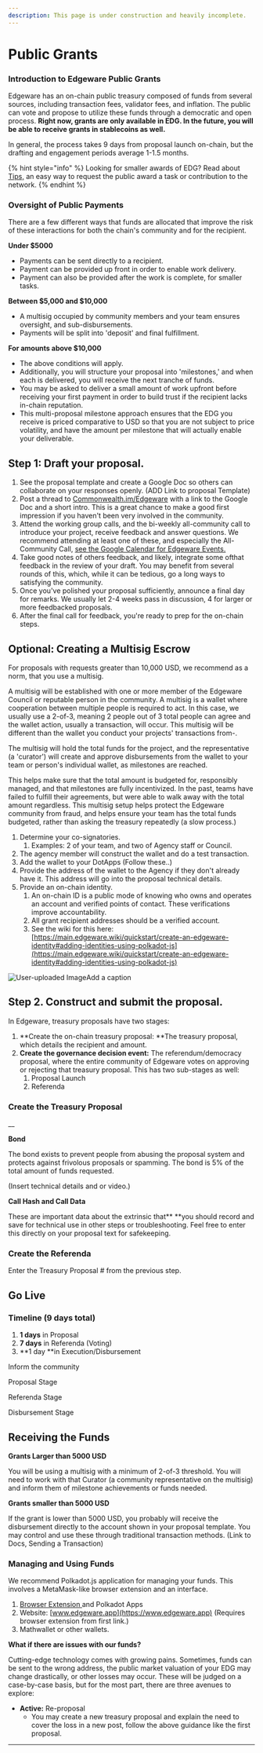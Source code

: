 ```yaml
---
description: This page is under construction and heavily incomplete.
---
```


# Public Grants

### Introduction to Edgeware Public Grants <a href="introduction-to-edgeware-public-grants" id="introduction-to-edgeware-public-grants"></a>

Edgeware has an on-chain public treasury composed of funds from several sources, including transaction fees, validator fees, and inflation. The public can vote and propose to utilize these funds through a democratic and open process. **Right now, grants are only available in EDG. In the future, you will be able to receive grants in stablecoins as well.**

In general, the process takes 9 days from proposal launch on-chain, but the drafting and engagement periods average 1-1.5 months.

{% hint style="info" %}
Looking for smaller awards of EDG? Read about [Tips,](../edgeware-stack/economics/treasury/tipping-function.md) an easy way to request the public award a task or contribution to the network.
{% endhint %}

### Oversight of Public Payments <a href="oversight-of-public-payments" id="oversight-of-public-payments"></a>

There are a few different ways that funds are allocated that improve the risk of these interactions for both the chain's community and for the recipient.

**Under $5000**

* Payments can be sent directly to a recipient.
* Payment can be provided up front in order to enable work delivery.
* Payment can also be provided after the work is complete, for smaller tasks.



**Between $5,000 and $10,000**

* A multisig occupied by community members and your team ensures oversight, and sub-disbursements.
* Payments will be split into 'deposit' and final fulfillment.

**For amounts above $10,000**

* The above conditions will apply.
* Additionally, you will structure your proposal into 'milestones,' and when each is delivered, you will receive the next tranche of funds.
* You may be asked to deliver a small amount of work upfront before receiving your first payment in order to build trust if the recipient lacks in-chain reputation.
* This multi-proposal milestone approach ensures that the EDG you receive is priced comparative to USD so that you are not subject to price volatility, and have the amount per milestone that will actually enable your deliverable.



## Step 1: Draft your proposal. <a href="step-1-draft-your-proposal" id="step-1-draft-your-proposal"></a>

1. See the proposal template and create a Google Doc so others can collaborate on your responses openly. (ADD Link to proposal Template)
2. Post a thread to [Commonwealth.im/Edgeware](https://www.commonwealth.im/Edgeware) with a link to the Google Doc and a short intro. This is a great chance to make a good first impression if you haven't been very involved in the community.
3. Attend the working group calls, and the bi-weekly all-community call to introduce your project, receive feedback and answer questions. We recommend attending at least one of these, and especially the All-Community Call, [see the Google Calendar for Edgeware Events.](public-grants.md#introduction-to-edgeware-public-grants)
4. Take good notes of others feedback, and likely, integrate some ofthat feedback in the review of your draft. You may benefit from several rounds of this, which, while it can be tedious, go a long ways to satisfying the community.
5. Once you've polished your proposal sufficiently, announce a final day for remarks. We usually let 2-4 weeks pass in discussion, 4 for larger or more feedbacked proposals.
6. After the final call for feedback, you're ready to prep for the on-chain steps.

## Optional: Creating a Multisig Escrow <a href="optional-creating-a-multisig-escrow" id="optional-creating-a-multisig-escrow"></a>

For proposals with requests greater than 10,000 USD, we recommend as a norm, that you use a multisig.

A multisig will be established with one or more member of the Edgeware Council or reputable person in the community. A multisig is a wallet where cooperation between multiple people is required to act. In this case, we usually use a 2-of-3, meaning 2 people out of 3 total people can agree and the wallet action, usually a transaction, will occur. This multisig will be different than the wallet you conduct your projects' transactions from-.

The multisig will hold the total funds for the project, and the representative (a 'curator') will create and approve disbursements from the wallet to your team or person's individual wallet, as milestones are reached.

This helps make sure that the total amount is budgeted for, responsibly managed, and that milestones are fully incentivized. In the past, teams have failed to fulfill their agreements, but were able to walk away with the total amount regardless. This multisig setup helps protect the Edgeware community from fraud, and helps ensure your team has the total funds budgeted, rather than asking the treasury repeatedly (a slow process.)

1. Determine your co-signatories.
   1. Examples: 2 of your team, and two of Agency staff or Council.
2. The agency member will construct the wallet and do a test transaction.
3. Add the wallet to your DotApps (Follow these..)
4. Provide the address of the wallet to the Agency if they don't already have it. This address will go into the proposal technical details.
5. Provide an on-chain identity.
   1. An on-chain ID is a public mode of knowing who owns and operates an account and verified points of contact. These verifications improve accountability.
   2. All grant recipient addresses should be a verified account.
   3. See the wiki for this here: [https://main.edgeware.wiki/quickstart/create-an-edgeware-identity#adding-identities-using-polkadot-js](https://main.edgeware.wiki/quickstart/create-an-edgeware-identity#adding-identities-using-polkadot-js)

![User-uploaded Image](https://static.slab.com/prod/uploads/9yelyblh/posts/images/Z-3EsqRWHtkoRFFkX28REK3y.png)Add a caption

## Step 2. Construct and submit the proposal. <a href="step-2-construct-and-submit-the-proposal" id="step-2-construct-and-submit-the-proposal"></a>

In Edgeware, treasury proposals have two stages:

1. **Create the on-chain treasury proposal: **The treasury proposal, which details the recipient and amount.
2. **Create the governance decision event:** The referendum/democracy proposal, where the entire community of Edgeware votes on approving or rejecting that treasury proposal. This has two sub-stages as well:
   1. Proposal Launch
   2. Referenda

### Create the Treasury Proposal <a href="create-the-treasury-proposal" id="create-the-treasury-proposal"></a>

__

**Bond**

The bond exists to prevent people from abusing the proposal system and protects against frivolous proposals or spamming. The bond is 5% of the total amount of funds requested.

(Insert technical details and or video.)

**Call Hash and Call Data**

These are important data about the extrinsic that** **you should record and save for technical use in other steps or troubleshooting. Feel free to enter this directly on your proposal text for safekeeping. 

### Create the Referenda <a href="create-the-referenda" id="create-the-referenda"></a>

Enter the Treasury Proposal # from the previous step.

## Go Live <a href="go-live" id="go-live"></a>

### Timeline (9 days total) <a href="timeline-9-days-total" id="timeline-9-days-total"></a>

1. **1 days** in Proposal
2. **7 days** in Referenda (Voting)
3. **1 day **in Execution/Disbursement

Inform the community

Proposal Stage

Referenda Stage

Disbursement Stage

## Receiving the Funds <a href="receiving-the-funds" id="receiving-the-funds"></a>

**Grants Larger than 5000 USD**

You will be using a multisig with a minimum of 2-of-3 threshold. You will need to work with that Curator (a community representative on the multisig) and inform them of milestone achievements or funds needed.

**Grants smaller than 5000 USD**

If the grant is lower than 5000 USD, you probably will receive the disbursement directly to the account shown in your proposal template. You may control and use these through traditional transaction methods. (Link to Docs, Sending a Transaction)

###  <a href="h-1" id="h-1"></a>

### Managing and Using Funds <a href="managing-and-using-funds" id="managing-and-using-funds"></a>

We recommend Polkadot.js application for managing your funds. This involves a MetaMask-like browser extension and an interface.

1. [Browser Extension ](public-grants.md#introduction-to-edgeware-public-grants)and Polkadot Apps
2. Website: [www.edgeware.app](https://www.edgeware.app) (Requires browser extension from first link.)
3. Mathwallet or other wallets. 

**What if there are issues with our funds?**

Cutting-edge technology comes with growing pains. Sometimes, funds can be sent to the wrong address, the public market valuation of your EDG may change drastically, or other losses may occur. These will be judged on a case-by-case basis, but for the most part, there are three avenues to explore:

* **Active:** Re-proposal
  * You may create a new treasury proposal and explain the need to cover the loss in a new post, follow the above guidance like the first proposal.

****
